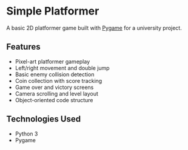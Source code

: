 # Simple Platformer

A basic 2D platformer game built with [Pygame](https://www.pygame.org/) for a university project. 

## Features

- Pixel-art platformer gameplay
- Left/right movement and double jump
- Basic enemy collision detection
- Coin collection with score tracking
- Game over and victory screens
- Camera scrolling and level layout
- Object-oriented code structure

## Technologies Used

- Python 3
- Pygame
